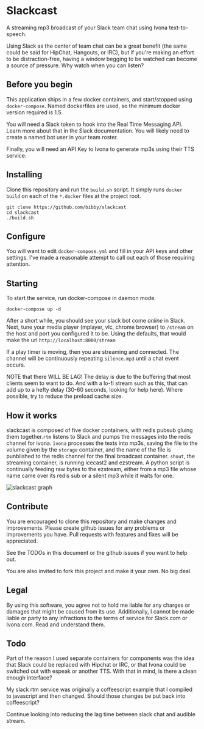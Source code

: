 # Slackcast

A streaming mp3 broadcast of your Slack team chat using Ivona text-to-speech.

Using Slack as the center of team chat can be a great benefit (the same could be said for HipChat, Hangouts, or IRC), but if you're making an effort to be distraction-free, having a window begging to be watched can become a source of pressure. Why watch when you can listen? 

## Before you begin

This application ships in a few docker containers, and start/stopped using `docker-compose`. Named dockerfiles are used, so the minimum docker version required is 1.5.

You will need a Slack token to hook into the Real Time Messaging API. Learn more about that in the Slack documentation. You will likely need to create a named bot user in your team roster.

Finally, you will need an API Key to Ivona to generate mp3s using their TTS service.

## Installing

Clone this repository and run the `build.sh` script. It simply runs `docker build` on each of the `*.docker` files at the project root.

```
git clone https://github.com/bibby/slackcast
cd slackcast
./build.sh
```

## Configure

You will want to edit `docker-compose.yml` and fill in your API keys and other settings. I've made a reasonable attempt to call out each of those requiring attention. 

## Starting

To start the service, run docker-compose in daemon mode.

```
docker-compose up -d
```

After a short while, you should see your slack bot come *online* in Slack. Next, tune your media player (mplayer, vlc, chrome browser) to `/stream` on the host and port you configured it to be. Using the defaults, that would make the url `http://localhost:8000/stream`

If a play timer is moving, then you are streaming and connected. The channel will be continuously repeating `silence.mp3` until a chat event occurs.

NOTE that there WILL BE LAG! The delay is due to the buffering that most clients seem to want to do. And with a lo-fi stream such as this, that can add up to a hefty delay (30-60 seconds, looking for help here). Where possible, try to reduce the preload cache size.

## How it works

slackcast is composed of five docker containers, with redis pubsub gluing them together.`rtm` listens to Slack and pumps the messages into the redis channel for ivona. `ivona` processes the texts into mp3s, saving the file to the volume given by the `storage` container, and the name of the file is punblished to the redis channel for the final broadcast container. `shout`, the streaming container, is running icecast2 and ezstream. A python script is continually feeding raw bytes to the ezstream, either from a mp3 file whose name came over its redis sub or a silent mp3 while it waits for one.

![slackcast graph](https://raw.github.com/bibby/slackcast/master/slackcast-graph.png)

## Contribute

You are encouraged to clone this repository and make changes and improvements. Please create github issues for any problems or improvements you have. Pull requests with features and fixes will be appreciated.

See the TODOs in this document or the github issues if you want to help out.

You are also invited to fork this project and make it your own. No big deal.

## Legal

By using this software, you agree not to hold me liable for any charges or damages that might be caused from its use. Additionally, I cannot be made liable or party to any infractions to the terms of service for Slack.com or Ivona.com. Read and understand them.

## Todo

Part of the reason I used separate containers for components was the idea that Slack could be replaced with Hipchat or IRC, or that Ivona could be switched out with espeak or another TTS. With that in mind, is there a clean enough interface?

My slack rtm service was originally a coffeescript example that I compiled to javascript and then changed. Should those changes be put back into coffeescript?

Continue looking into reducing the lag time between slack chat and audible stream. 
